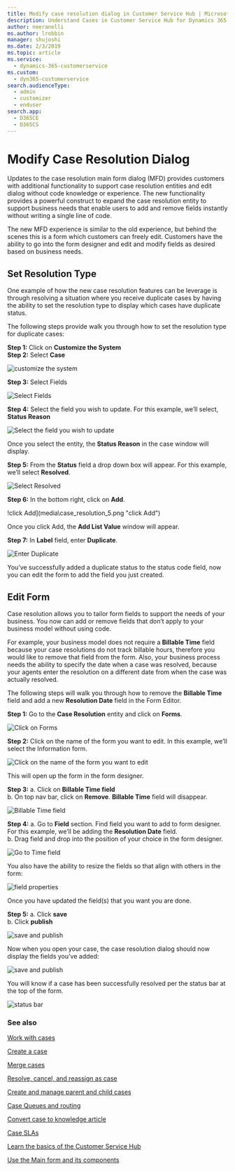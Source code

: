 ```yaml
---
title: Modify case resolution dialog in Customer Service Hub | Microsoft Docs
description: Understand Cases in Customer Service Hub for Dynamics 365 Customer Service.
author: neeranelli
ms.author: lrobbin
manager: shujoshi
ms.date: 2/3/2019
ms.topic: article
ms.service: 
  - dynamics-365-customerservice
ms.custom: 
  - dyn365-customerservice
search.audienceType: 
  - admin
  - customizer
  - enduser
search.app: 
  - D365CE
  - D365CS
---
```


# Modify Case Resolution Dialog

Updates to the case resolution main form dialog (MFD) provides customers with additional functionality to support case resolution entities and edit dialog without code knowledge or experience.  The new functionality provides a powerful construct to expand the case resolution entity to support business needs that enable users to add and remove fields instantly without writing a single line of code. 

The new MFD experience is similar to the old experience, but behind the scenes this is a form which customers can freely edit.  Customers have the ability to go into the form designer and edit and modify fields as desired based on business needs.

## Set Resolution Type
One example of how the new case resolution features can be leverage is through resolving a situation where you receive duplicate cases by having the ability to set the resolution type to display which cases have duplicate status.  

The following steps provide walk you through how to set the resolution type for duplicate cases:

<b>Step 1:</b> Click on <b>Customize the System</b><BR> 
<b>Step 2:</b> Select <b>Case</b>

![customize the system](media\case_resolution_1a.png "from customize the system select case")

<b>Step 3:</b> Select Fields

![Select Fields](media\case_resolution_2.png "Select Fields")

<b>Step 4:</b> Select the field you wish to update.  For this example, we’ll select, <b>Status Reason</b> 

![Select the field you wish to update](media\case_resolution_3.png "Select the field you wish to update")

Once you select the entity, the <b>Status Reason</b> in the case window will display.

<b>Step 5:</b> From the <b>Status</b> field a drop down box will appear. For this example, we’ll select <b>Resolved</b>. 

![Select Resolved](media\case_resolution_4.png "Select Resolved")

<b>Step 6:</b> In the bottom right, click on <b>Add</b>.

!click Add](media\case_resolution_5.png "click Add")

Once you click Add, the <b>Add List Value</b> window will appear. 

<b>Step 7:</b>  In <b>Label</b> field, enter <b>Duplicate</b>. 

![Enter Duplicate](media\case_resolution_6.png "Enter Duplicate")

You’ve successfully added a duplicate status to the status code field, now you can edit the form to add the field you just created.  

## Edit Form
Case resolution allows you to tailor form fields to support the needs of your business.  You now can add or remove fields that don’t apply to your business model without using code.  

For example, your business model does not require a <b>Billable Time</b> field because your case resolutions do not track billable hours, therefore you would like to remove that field from the form.  Also, your business process needs the ability to specify the date when a case was resolved, because your agents enter the resolution on a different date from when the case was actually resolved.

The following steps will walk you through how to remove the <b>Billable Time</b> field and add a new <b>Resolution Date</b> field in the Form Editor.

<b>Step 1:</b>  Go to the <b>Case Resolution</b> entity and click on <b>Forms</b>.  

![Click on Forms](media\case_resolution_8.png "Click on Forms")

<b>Step 2:</b>  Click on the name of the form you want to edit. In this example, we’ll select the Information form.

![Click on the name of the form you want to edit](media\case_resolution_9.png "Click on the name of the form you want to edit")

This will open up the form in the form designer.

<b>Step 3:</b> a. Click on <b>Billable Time field</b><BR>
b. On top nav bar, click on <b>Remove</b>. <b>Billable Time</b> field will disappear.

![Billable Time field](media\case_resolution_10.png "Billable Time field")

<b>Step 4:</b> a. Go to <b>Field</b> section. Find field you want to add to form designer.  For this example, we’ll be adding the <b>Resolution Date</b> field.<BR>
b. Drag field and drop into the position of your choice in the form designer. 

![Go to Time field](media\case_resolution_11.png "Go to Time field")

You also have the ability to resize the fields so that align with others in the form:

![field properties](media\case_resolution_12.png "field properties")

Once you have updated the field(s) that you want you are done.

<b>Step 5:</b> a. Click <b>save</b><BR>
b. Click <b>publish</b>

![save and publish](media\case_resolution_13.png "save and publish")

Now when you open your case, the case resolution dialog should now display the fields you’ve added:

![save and publish](media\case_resolution_14.png "save and publish")

You will know if a case has been successfully resolved per the status bar at the top of the form. 

![status bar](media\case_resolution_15.png "status bar")

### See also

[Work with cases](customer-service-hub-user-guide-work-with-cases.md)

[Create a case](customer-service-hub-user-guide-create-a-case.md)

[Merge cases](customer-service-hub-user-guide-merge-cases.md)

[Resolve, cancel, and reassign as case](customer-service-hub-user-guide-resolve-cancel-reassign-a-case.md)

[Create and manage parent and child cases](customer-service-hub-user-guide-create-and-manage-parent-and-child-cases.md)

[Case Queues and routing](customer-service-hub-user-guide-case-queues-and-routing.md)

[Convert case to knowledge article](customer-service-hub-user-guide-convert-case-to-knowledge-article.md)

[Case SLAs](customer-service-hub-user-guide-case-sla.md)

[Learn the basics of the Customer Service Hub ](customer-service-hub-user-guide-basics.md)

[Use the Main form and its components](../customerengagement/on-premises/customize/use-main-form-and-components.md)


























